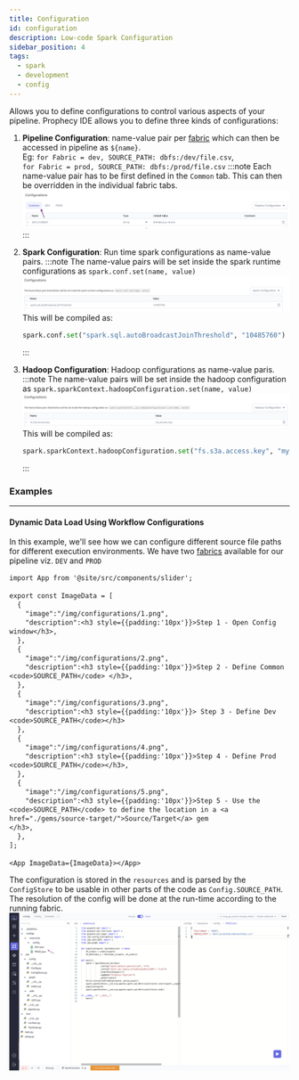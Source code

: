 ```yaml
---
title: Configuration
id: configuration
description: Low-code Spark Configuration
sidebar_position: 4
tags:
  - spark
  - development
  - config
---
```


Allows you to define configurations to control various aspects of your pipeline. Prophecy IDE allows you to define three kinds of configurations:

1. **Pipeline Configuration**: name-value pair per [fabric](/core/concepts/fabric.md) which can then be accessed in pipeline as `${name}`. <br/> Eg: `for Fabric = dev, SOURCE_PATH: dbfs:/dev/file.csv`, <br/> `for Fabric = prod, SOURCE_PATH: dbfs:/prod/file.csv`
   :::note
   Each name-value pair has to be first defined in the `Common` tab. This can then be overridden in the individual fabric tabs.
   ![Configurations - Common](./img/configs_common.png)
   :::
2. **Spark Configuration**: Run time spark configurations as name-value pairs.
   :::note
   The name-value pairs will be set inside the spark runtime configurations as `spark.conf.set(name, value)`
   ![Configurations - Spark](./img/configs_spark.png)
   This will be compiled as:

   ```python
   spark.conf.set("spark.sql.autoBroadcastJoinThreshold", "10485760")
   ```

   :::<br/>

3. **Hadoop Configuration**: Hadoop configurations as name-value paris.
   :::note
   The name-value pairs will be set inside the hadoop configuration as `spark.sparkContext.hadoopConfiguration.set(name, value)`
   ![Configurations - Spark](./img/configs_hadoop.png)
   This will be compiled as:

   ```python
   spark.sparkContext.hadoopConfiguration.set("fs.s3a.access.key", "my_access_key")
   ```

   :::<br/>

### Examples

---

#### Dynamic Data Load Using Workflow Configurations

In this example, we'll see how we can configure different source file paths for different execution environments.
We have two [fabrics](/core/concepts/fabric/) available for our pipeline viz. `DEV` and `PROD`

```mdx-code-block
import App from '@site/src/components/slider';

export const ImageData = [
  {
    "image":"/img/configurations/1.png",
    "description":<h3 style={{padding:'10px'}}>Step 1 - Open Config window</h3>,
  },
  {
    "image":"/img/configurations/2.png",
    "description":<h3 style={{padding:'10px'}}>Step 2 - Define Common <code>SOURCE_PATH</code> </h3>,
  },
  {
    "image":"/img/configurations/3.png",
    "description":<h3 style={{padding:'10px'}}> Step 3 - Define Dev <code>SOURCE_PATH</code></h3>
  },
  {
    "image":"/img/configurations/4.png",
    "description":<h3 style={{padding:'10px'}}>Step 4 - Define Prod <code>SOURCE_PATH</code></h3>,
  },
  {
    "image":"/img/configurations/5.png",
    "description":<h3 style={{padding:'10px'}}>Step 5 - Use the <code>SOURCE_PATH</code> to define the location in a <a href="./gems/source-target/">Source/Target</a> gem
</h3>,
  },
];

<App ImageData={ImageData}></App>
```

The configuration is stored in the `resources` and is parsed by the `ConfigStore` to be usable in other parts of the code as `Config.SOURCE_PATH`.
The resolution of the config will be done at the run-time according to the running fabric.
![Configurations - Resource](./img/configs_resource.png)
